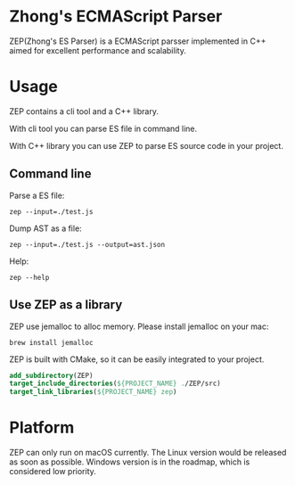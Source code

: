 # Zhong's ECMAScript Parser

ZEP(Zhong's ES Parser) is a ECMAScript parsser
implemented in C++ aimed for excellent performance and
scalability.

# Usage

ZEP contains a cli tool and a C++ library.

With cli tool you can parse ES file in
command line.

With C++ library you can use ZEP to parse
ES source code in your project.

## Command line

Parse a ES file:

```shell script
zep --input=./test.js
```

Dump AST as a file:

```shell script
zep --input=./test.js --output=ast.json
```

Help:
```shell script
zep --help
```

## Use ZEP as a library

ZEP use jemalloc to alloc memory.
Please install jemalloc on your mac:

```shell script
brew install jemalloc
```

ZEP is built with CMake, so it can be
easily integrated to your project.

```cmake
add_subdirectory(ZEP)
target_include_directories(${PROJECT_NAME} ./ZEP/src)
target_link_libraries(${PROJECT_NAME} zep)
```

# Platform

ZEP can only run on macOS currently.
The Linux version would be released
as soon as possible. Windows version
is in the roadmap, which is considered
low priority.
